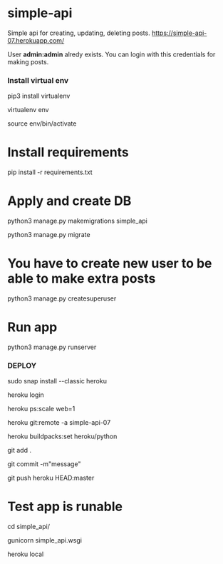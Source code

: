 # simple-api
Simple api for creating, updating, deleting posts.
https://simple-api-07.herokuapp.com/

User **admin:admin** alredy exists. You can login with this credentials for making posts.

### Install virtual env
pip3 install virtualenv

virtualenv env

source env/bin/activate


# Install requirements
pip install -r requirements.txt

# Apply and create DB
python3 manage.py makemigrations simple_api

python3 manage.py migrate


# You have to create new user to be able to make extra posts
python3 manage.py createsuperuser

# Run app
python3 manage.py runserver



### DEPLOY
sudo snap install --classic heroku

heroku login

heroku ps:scale web=1

heroku git:remote -a simple-api-07

heroku buildpacks:set heroku/python


git add .

git commit -m"message"

git push heroku HEAD:master


# Test app is runable
cd simple_api/

gunicorn simple_api.wsgi

heroku local
